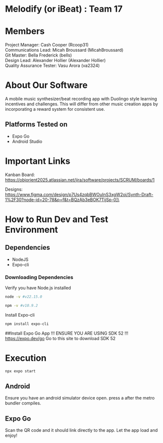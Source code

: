 # Melodify (or iBeat) : Team 17
# Members
Project Manager: Cash Cooper (Rcoop31)\
Communications Lead: Micah Broussard (MicahBroussard)\
Git Master: Bella Frederick (bells)\
Design Lead: Alexander Hollier (Alexander Hollier)\
Quality Assurance Tester: Vasu Arora (va2324)

# About Our Software

A mobile music synthesizer/beat recording app with Duolingo style learning incentives and challenges. This will differ from other music creation apps by incorporating a reward system for consistent use. 

## Platforms Tested on
- Expo Go
- Android Studio

# Important Links
Kanban Board: https://objorient2025.atlassian.net/jira/software/projects/SCRUM/boards/1

Designs: https://www.figma.com/design/p7Us4zqbBWOuInS3xgW2oi/Synth-Draft-1%2F30?node-id=20-78&p=f&t=BQzAb3eBOK7TijSp-0]\

# How to Run Dev and Test Environment

## Dependencies
- NodeJS
- Expo-cli
### Downloading Dependencies

Verify you have Node.js installed

```sh
node -v #v22.15.0
```

```sh
npm -v #v10.9.2
```

Install Expo-cli

```sh
npm install expo-cli
```

##Install Expo Go App
!!! ENSURE YOU ARE USING SDK 52 !!!
https://expo.dev/go
Go to this site to download SDK 52 

# Execution

```sh
npx expo start
```
## Android
Ensure you have an android simulator device open.
press a after the metro bundler compiles.

## Expo Go
Scan the QR code and it should link directly to the app.
Let the app load and enjoy!
